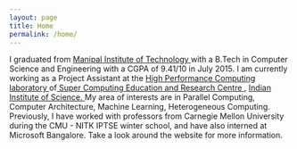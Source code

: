 ```yaml
---
layout: page
title: Home
permalink: /home/
---
```


I graduated from <a href = "http://manipal.edu/mu.html"> Manipal Institute of Technology </a> with a B.Tech in Computer Science and Engineering with a CGPA of 9.41/10 in July 2015. I am currently working as a Project Assistant at the <a href= "http://hpc.serc.iisc.ernet.in/"> High Performance Computing laboratory </a> of<a href = "http://www.serc.iisc.in/"> Super Computing Education and Research Centre </a>, <a href = "http://www.iisc.ernet.in/">Indian Institute of Science. </a> My area of interests are in Parallel Computing, Computer Architecture, Machine Learning, Heterogeneous Computing. Previously, I have worked with professors from Carnegie Mellon University  during the CMU - NITK IPTSE winter school, and have also interned at Microsoft Bangalore. Take a look around the website for more information.

